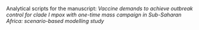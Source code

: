 Analytical scripts for the manuscript: _Vaccine demands to achieve outbreak control for clade I mpox with one-time mass campaign in Sub-Saharan Africa: scenario-based modelling study_
